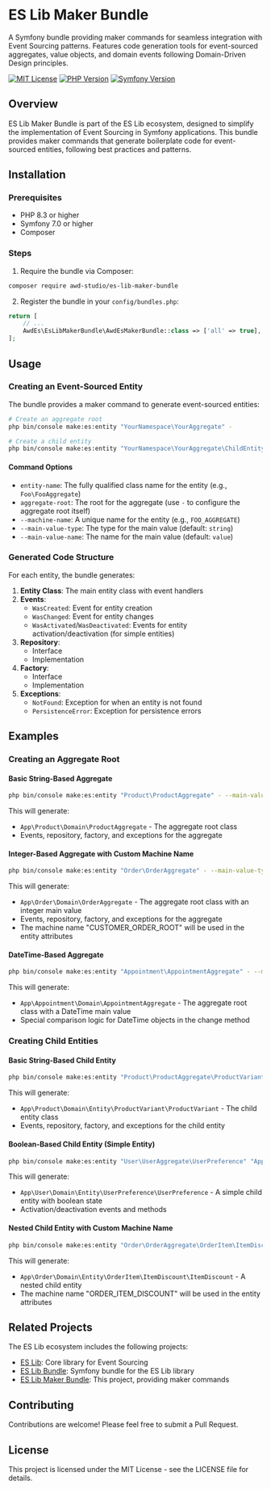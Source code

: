 # ES Lib Maker Bundle

A Symfony bundle providing maker commands for seamless integration with Event Sourcing patterns. Features code generation tools for event-sourced aggregates, value objects, and domain events following Domain-Driven Design principles.

[![MIT License](https://img.shields.io/badge/License-MIT-green.svg)](https://choosealicense.com/licenses/mit/)
[![PHP Version](https://img.shields.io/badge/PHP-8.3%2B-blue)](https://www.php.net/)
[![Symfony Version](https://img.shields.io/badge/Symfony-7.0%2B-black)](https://symfony.com/)

## Overview

ES Lib Maker Bundle is part of the ES Lib ecosystem, designed to simplify the implementation of Event Sourcing in Symfony applications. This bundle provides maker commands that generate boilerplate code for event-sourced entities, following best practices and patterns.

## Installation

### Prerequisites

- PHP 8.3 or higher
- Symfony 7.0 or higher
- Composer

### Steps

1. Require the bundle via Composer:

```bash
composer require awd-studio/es-lib-maker-bundle
```

2. Register the bundle in your `config/bundles.php`:

```php
return [
    // ...
    AwdEs\EsLibMakerBundle\AwdEsMakerBundle::class => ['all' => true],
];
```

## Usage

### Creating an Event-Sourced Entity

The bundle provides a maker command to generate event-sourced entities:

```bash
# Create an aggregate root
php bin/console make:es:entity "YourNamespace\YourAggregate" -

# Create a child entity
php bin/console make:es:entity "YourNamespace\YourAggregate\ChildEntity" "App\YourNamespace\Domain\YourAggregate"
```

#### Command Options

- `entity-name`: The fully qualified class name for the entity (e.g., `Foo\FooAggregate`)
- `aggregate-root`: The root for the aggregate (use `-` to configure the aggregate root itself)
- `--machine-name`: A unique name for the entity (e.g., `FOO_AGGREGATE`)
- `--main-value-type`: The type for the main value (default: `string`)
- `--main-value-name`: The name for the main value (default: `value`)

### Generated Code Structure

For each entity, the bundle generates:

1. **Entity Class**: The main entity class with event handlers
2. **Events**:
   - `WasCreated`: Event for entity creation
   - `WasChanged`: Event for entity changes
   - `WasActivated`/`WasDeactivated`: Events for entity activation/deactivation (for simple entities)
3. **Repository**:
   - Interface
   - Implementation
4. **Factory**:
   - Interface
   - Implementation
5. **Exceptions**:
   - `NotFound`: Exception for when an entity is not found
   - `PersistenceError`: Exception for persistence errors

## Examples

### Creating an Aggregate Root

#### Basic String-Based Aggregate

```bash
php bin/console make:es:entity "Product\ProductAggregate" - --main-value-type="string" --main-value-name="name"
```

This will generate:
- `App\Product\Domain\ProductAggregate` - The aggregate root class
- Events, repository, factory, and exceptions for the aggregate

#### Integer-Based Aggregate with Custom Machine Name

```bash
php bin/console make:es:entity "Order\OrderAggregate" - --main-value-type="int" --main-value-name="orderNumber" --machine-name="CUSTOMER_ORDER"
```

This will generate:
- `App\Order\Domain\OrderAggregate` - The aggregate root class with an integer main value
- Events, repository, factory, and exceptions for the aggregate
- The machine name "CUSTOMER_ORDER_ROOT" will be used in the entity attributes

#### DateTime-Based Aggregate

```bash
php bin/console make:es:entity "Appointment\AppointmentAggregate" - --main-value-type="IDateTime" --main-value-name="scheduledAt"
```

This will generate:
- `App\Appointment\Domain\AppointmentAggregate` - The aggregate root class with a DateTime main value
- Special comparison logic for DateTime objects in the change method

### Creating Child Entities

#### Basic String-Based Child Entity

```bash
php bin/console make:es:entity "Product\ProductAggregate\ProductVariant" "App\Product\Domain\ProductAggregate" --main-value-type="string" --main-value-name="sku"
```

This will generate:
- `App\Product\Domain\Entity\ProductVariant\ProductVariant` - The child entity class
- Events, repository, factory, and exceptions for the child entity

#### Boolean-Based Child Entity (Simple Entity)

```bash
php bin/console make:es:entity "User\UserAggregate\UserPreference" "App\User\Domain\UserAggregate" --main-value-type="bool" --main-value-name="isEnabled"
```

This will generate:
- `App\User\Domain\Entity\UserPreference\UserPreference` - A simple child entity with boolean state
- Activation/deactivation events and methods

#### Nested Child Entity with Custom Machine Name

```bash
php bin/console make:es:entity "Order\OrderAggregate\OrderItem\ItemDiscount" "App\Order\Domain\OrderAggregate" --main-value-type="float" --main-value-name="amount" --machine-name="ORDER_ITEM_DISCOUNT"
```

This will generate:
- `App\Order\Domain\Entity\OrderItem\ItemDiscount\ItemDiscount` - A nested child entity
- The machine name "ORDER_ITEM_DISCOUNT" will be used in the entity attributes

## Related Projects

The ES Lib ecosystem includes the following projects:

- [ES Lib](https://github.com/awd-studio/es-lib): Core library for Event Sourcing
- [ES Lib Bundle](https://github.com/awd-studio/es-lib-bundle): Symfony bundle for the ES Lib library
- [ES Lib Maker Bundle](https://github.com/awd-studio/es-lib-maker-bundle): This project, providing maker commands

## Contributing

Contributions are welcome! Please feel free to submit a Pull Request.

## License

This project is licensed under the MIT License - see the LICENSE file for details.

